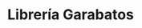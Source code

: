 ---
title: "Librería Garabatos"
url: /general-fernandez-oro/libreria-garabatos/
shop: Schreibwaren
---